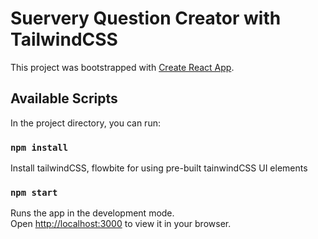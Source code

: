 # Suervery Question Creator with TailwindCSS

This project was bootstrapped with [Create React App](https://github.com/facebook/create-react-app).

## Available Scripts

In the project directory, you can run:

### `npm install`

Install tailwindCSS, flowbite for using pre-built tainwindCSS UI elements

### `npm start`

Runs the app in the development mode.\
Open [http://localhost:3000](http://localhost:3000) to view it in your browser.
